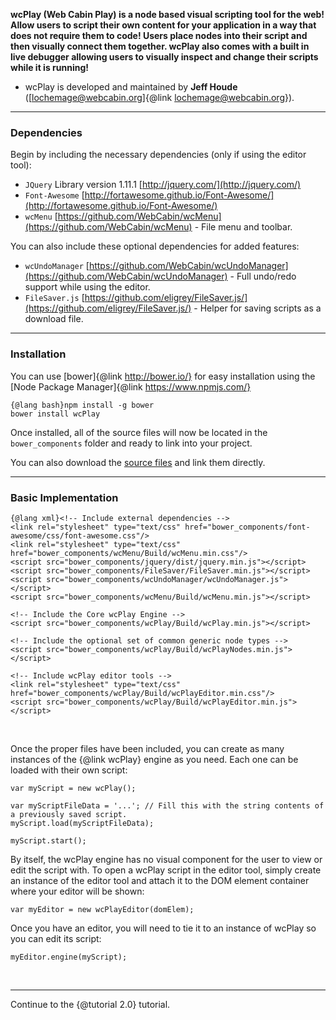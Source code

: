 **wcPlay (Web Cabin Play) is a node based visual scripting tool for the web! Allow users to script their own content for your application in a way that does not require them to code! Users place nodes into their script and then visually connect them together. wcPlay also comes with a built in live debugger allowing users to visually inspect and change their scripts while it is running!**
- wcPlay is developed and maintained by **Jeff Houde** (<a href="mailto:lochemage@webcabin.org">[lochemage@webcabin.org]{@link lochemage@webcabin.org}</a>).  

****
### Dependencies ###
Begin by including the necessary dependencies (only if using the editor tool):  
* `JQuery` Library version 1.11.1 [http://jquery.com/](http://jquery.com/)
* `Font-Awesome` [http://fortawesome.github.io/Font-Awesome/](http://fortawesome.github.io/Font-Awesome/)
* `wcMenu` [https://github.com/WebCabin/wcMenu](https://github.com/WebCabin/wcMenu) - File menu and toolbar.

You can also include these optional dependencies for added features:  
* `wcUndoManager` [https://github.com/WebCabin/wcUndoManager](https://github.com/WebCabin/wcUndoManager) - Full undo/redo support while using the editor.
* `FileSaver.js` [https://github.com/eligrey/FileSaver.js/](https://github.com/eligrey/FileSaver.js/) - Helper for saving scripts as a download file.

****
### Installation ###
You can use [bower]{@link http://bower.io/} for easy installation using the [Node Package Manager]{@link https://www.npmjs.com/}


```
{@lang bash}npm install -g bower
bower install wcPlay
```
Once installed, all of the source files will now be located in the `bower_components` folder and ready to link into your project.  

You can also download the [source files](https://github.com/WebCabin/wcPlay) and link them directly.


****
### Basic Implementation ###
```
{@lang xml}<!-- Include external dependencies -->
<link rel="stylesheet" type="text/css" href="bower_components/font-awesome/css/font-awesome.css"/>
<link rel="stylesheet" type="text/css" href="bower_components/wcMenu/Build/wcMenu.min.css"/>
<script src="bower_components/jquery/dist/jquery.min.js"></script>
<script src="bower_components/FileSaver/FileSaver.min.js"></script>
<script src="bower_components/wcUndoManager/wcUndoManager.js"></script>
<script src="bower_components/wcMenu/Build/wcMenu.min.js"></script>

<!-- Include the Core wcPlay Engine -->
<script src="bower_components/wcPlay/Build/wcPlay.min.js"></script>

<!-- Include the optional set of common generic node types -->
<script src="bower_components/wcPlay/Build/wcPlayNodes.min.js"></script>

<!-- Include wcPlay editor tools -->
<link rel="stylesheet" type="text/css" href="bower_components/wcPlay/Build/wcPlayEditor.min.css"/>
<script src="bower_components/wcPlay/Build/wcPlayEditor.min.js"></script>
```
<br>

Once the proper files have been included, you can create as many instances of the {@link wcPlay} engine as you need. Each one can be loaded with their own script:
```
var myScript = new wcPlay();

var myScriptFileData = '...'; // Fill this with the string contents of a previously saved script.
myScript.load(myScriptFileData);

myScript.start();
```
By itself, the wcPlay engine has no visual component for the user to view or edit the script with. To open a wcPlay script in the editor tool, simply create an instance of the editor tool and attach it to the DOM element container where your editor will be shown:
```
var myEditor = new wcPlayEditor(domElem);
```
Once you have an editor, you will need to tie it to an instance of wcPlay so you can edit its script:
```
myEditor.engine(myScript);
```
<br>


****
Continue to the {@tutorial 2.0} tutorial.  
